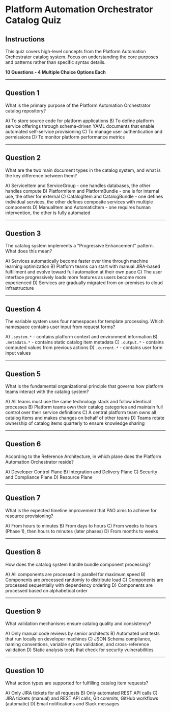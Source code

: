 # Platform Automation Orchestrator Catalog Quiz

## Instructions
This quiz covers high-level concepts from the Platform Automation Orchestrator catalog system. Focus on understanding the core purposes and patterns rather than specific syntax details.

**10 Questions - 4 Multiple Choice Options Each**

---

## Question 1
What is the primary purpose of the Platform Automation Orchestrator catalog repository?

A) To store source code for platform applications
B) To define platform service offerings through schema-driven YAML documents that enable automated self-service provisioning
C) To manage user authentication and permissions
D) To monitor platform performance metrics

---

## Question 2
What are the two main document types in the catalog system, and what is the key difference between them?

A) ServiceItem and ServiceGroup - one handles databases, the other handles compute
B) PlatformItem and PlatformBundle - one is for internal use, the other for external
C) CatalogItem and CatalogBundle - one defines individual services, the other defines composite services with multiple components
D) ManualItem and AutomaticItem - one requires human intervention, the other is fully automated

---

## Question 3
The catalog system implements a "Progressive Enhancement" pattern. What does this mean?

A) Services automatically become faster over time through machine learning optimization
B) Platform teams can start with manual JIRA-based fulfillment and evolve toward full automation at their own pace
C) The user interface progressively loads more features as users become more experienced
D) Services are gradually migrated from on-premises to cloud infrastructure

---

## Question 4
The variable system uses four namespaces for template processing. Which namespace contains user input from request forms?

A) `.system.*` - contains platform context and environment information
B) `.metadata.*` - contains static catalog item metadata
C) `.output.*` - contains computed values from previous actions
D) `.current.*` - contains user form input values

---

## Question 5
What is the fundamental organizational principle that governs how platform teams interact with the catalog system?

A) All teams must use the same technology stack and follow identical processes
B) Platform teams own their catalog categories and maintain full control over their service definitions
C) A central platform team owns all catalog items and makes changes on behalf of other teams
D) Teams rotate ownership of catalog items quarterly to ensure knowledge sharing

---

## Question 6
According to the Reference Architecture, in which plane does the Platform Automation Orchestrator reside?

A) Developer Control Plane
B) Integration and Delivery Plane
C) Security and Compliance Plane
D) Resource Plane

---

## Question 7
What is the expected timeline improvement that PAO aims to achieve for resource provisioning?

A) From hours to minutes
B) From days to hours
C) From weeks to hours (Phase 1), then hours to minutes (later phases)
D) From months to weeks

---

## Question 8
How does the catalog system handle bundle component processing?

A) All components are processed in parallel for maximum speed
B) Components are processed randomly to distribute load
C) Components are processed sequentially with dependency ordering
D) Components are processed based on alphabetical order

---

## Question 9
What validation mechanisms ensure catalog quality and consistency?

A) Only manual code reviews by senior architects
B) Automated unit tests that run locally on developer machines
C) JSON Schema compliance, naming conventions, variable syntax validation, and cross-reference validation
D) Static analysis tools that check for security vulnerabilities

---

## Question 10
What action types are supported for fulfilling catalog item requests?

A) Only JIRA tickets for all requests
B) Only automated REST API calls
C) JIRA tickets (manual) and REST API calls, Git commits, GitHub workflows (automatic)
D) Email notifications and Slack messages